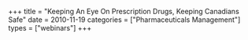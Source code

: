 +++
title = "Keeping An Eye On Prescription Drugs, Keeping Canadians Safe"
date = 2010-11-19
categories = ["Pharmaceuticals Management"]
types = ["webinars"]
+++
